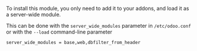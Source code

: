 To install this module, you only need to add it to your addons, and load
it as a server-wide module.

This can be done with the `server_wide_modules` parameter in
`/etc/odoo.conf` or with the `--load` command-line parameter

`server_wide_modules = base,web,dbfilter_from_header`
